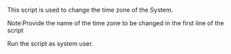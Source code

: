 This script is used to change the time zone of the System.

Note:Provide the name of the time zone to be changed in the first line of the script

Run the script as system user.